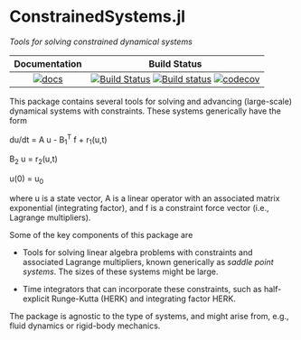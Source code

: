 # ConstrainedSystems.jl
_Tools for solving constrained dynamical systems_


| Documentation | Build Status |
|:---:|:---:|
|  [![docs](https://img.shields.io/badge/docs-latest-blue.svg)](https://JuliaIBPM.github.io/ConstrainedSystems.jl/latest)  | [![Build Status](https://travis-ci.com/JuliaIBPM/ConstrainedSystems.svg?branch=master)](https://travis-ci.com/JuliaIBPM/ConstrainedSystems.jl) [![Build status](https://ci.appveyor.com/api/projects/status/6tokpjqb4x8999g0?svg=true)](https://ci.appveyor.com/project/JuliaIBPM/constrainedsystems-jl) [![codecov](https://codecov.io/gh/JuliaIBPM/ConstrainedSystems.jl/branch/master/graph/badge.svg)](https://codecov.io/gh/JuliaIBPM/ConstrainedSystems.jl) |


This package contains several tools for solving and advancing (large-scale) dynamical systems with constraints. These systems generically have the form

du/dt = A u - B<sub>1</sub><sup>T</sup> f + r<sub>1</sub>(u,t)

B<sub>2</sub> u = r<sub>2</sub>(u,t)

u(0) = u<sub>0</sub>

where u is a state vector, A is a linear operator with an associated matrix exponential (integrating factor), and f is a constraint force vector (i.e., Lagrange multipliers).

Some of the key components of this package are

* Tools for solving linear algebra problems with constraints and associated Lagrange multipliers, known generically as *saddle point systems*. The sizes of these systems might be large.

* Time integrators that can incorporate these constraints, such as half-explicit Runge-Kutta (HERK) and integrating factor HERK.

The package is agnostic to the type of systems, and might arise from, e.g., fluid dynamics or rigid-body mechanics.
